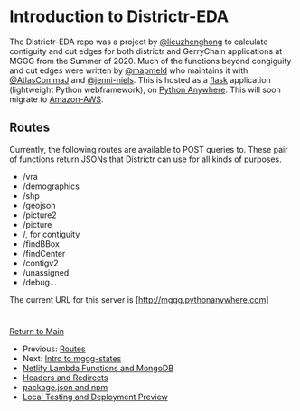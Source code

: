 # Introduction to Districtr-EDA

The Districtr-EDA repo was a project by [@lieuzhenghong] to calculate
contiguity and cut edges for both districtr and GerryChain applications
at MGGG from the Summer of 2020. Much of the functions beyond
congiguity and cut edges were written by [@mapmeld] who maintains it
with [@AtlasCommaJ] and [@jenni-niels]. This is hosted as a [flask]
application (lightweight Python webframework), on [Python Anywhere].
This will soon migrate to [Amazon-AWS].

## Routes

Currently, the following routes are available to POST queries to. These
pair of functions return JSONs that Districtr can use for all kinds of
purposes.

- /vra
- /demographics
- /shp
- /geojson
- /picture2
- /picture
- /, for contiguity 
- /findBBox
- /findCenter
- /contigv2
- /unassigned
- /debug...

The current URL for this server is [http://mggg.pythonanywhere.com]

# # 

[Return to Main](../README.md)
- Previous: [Routes](./09deployment/routes.md)
- Next: [Intro to mggg-states](./09deployment/districtreda.md)
- [Netlify Lambda Functions and MongoDB](./09deployment/mongolambdas.md)
- [Headers and Redirects](./09deployment/headersredirects.md)
- [package.json and npm](./09deployment/package.md)
- [Local Testing and Deployment Preview](./09deployment/localpreview.md)


[@lieuzhenghong]: http://github.com/lieuzhenghong
[@maxhully]: http://github.com/maxhully
[@mapmeld]: http://github.com/mapmeld
[@AtlasCommaJ]: http://github.com/AtlasCommaJ
[@jenni-niels]: http://github.com/jenni-niels

[flask]: https://flask.palletsprojects.com/en/2.0.x/
[Python Anywhere]: https://www.pythonanywhere.com/
[Amazon-AWS]: https://aws.amazon.com/

[http://mggg.pythonanywhere.com]: http://mggg.pythonanywhere.com